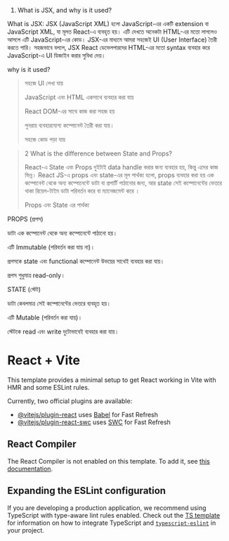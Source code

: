 1. What is JSX, and why is it used?

What is JSX:
JSX (JavaScript XML) হলো JavaScript-এর একটি extension বা JavaScript XML, যা মূলত React-এ ব্যবহৃত হয়। এটি দেখতে অনেকটা HTML-এর মতো লাগলেও আসলে এটি JavaScript-এর কোড। JSX-এর মাধ্যমে আমরা সহজেই UI (User Interface) তৈরী করতে পারি। সহজভাবে বললে, JSX React ডেভেলপারদের HTML-এর মতো syntax ব্যবহার করে JavaScript-এ UI ডিজাইন করার সুবিধা দেয়।

 why is it used?
> সহজে UI লেখা যায়
> 
> JavaScript এবং HTML একসাথে ব্যবহার করা যায়
> 
> React DOM-এর সাথে কাজ করা সহজ হয়
> 
> পুনরায় ব্যবহারযোগ্য কম্পোনেন্ট তৈরী করা যায়।
> 
> সহজে কোড পড়া যায়

>>>

>
>
>2 What is the difference between State and Props?
>
>React-এ State এবং Props দুইটাই data handle করার জন্য ব্যবহার হয়, কিন্তু এদের কাজ ভিন্ন।
React JS-এ props এবং state-এর মূল পার্থক্য হলো, props ব্যবহার করা হয় এক কম্পোনেন্ট থেকে অন্য কম্পোনেন্টে ডাটা বা প্রপার্টি পাঠানোর জন্য, আর state সেই কম্পোনেন্টের ভেতরে থাকা রিয়েল-টাইম ডাটা পরিবর্তন করে বা ম্যানেজমেন্ট করে ।
>
>
> 
>Props এবং State এর পার্থক্য

PROPS (প্রপস)

ডাটা এক কম্পোনেন্ট থেকে অন্য কম্পোনেন্টে পাঠানো হয়।

এটি Immutable (পরিবর্তন করা যায় না)।

প্রপসকে state এবং functional কম্পোনেন্ট উভয়ের সাথেই ব্যবহার করা যায়।

প্রপস শুধুমাত্র read-only।
>
>

STATE (স্টেট)

ডাটা কেবলমাত্র সেই কম্পোনেন্টের ভেতরে ব্যবহৃত হয়।

এটি Mutable (পরিবর্তন করা যায়)।


স্টেটকে read এবং write দুটোভাবেই ব্যবহার করা যায়।
































































































# React + Vite

This template provides a minimal setup to get React working in Vite with HMR and some ESLint rules.

Currently, two official plugins are available:

- [@vitejs/plugin-react](https://github.com/vitejs/vite-plugin-react/blob/main/packages/plugin-react) uses [Babel](https://babeljs.io/) for Fast Refresh
- [@vitejs/plugin-react-swc](https://github.com/vitejs/vite-plugin-react/blob/main/packages/plugin-react-swc) uses [SWC](https://swc.rs/) for Fast Refresh

## React Compiler

The React Compiler is not enabled on this template. To add it, see [this documentation](https://react.dev/learn/react-compiler/installation).

## Expanding the ESLint configuration

If you are developing a production application, we recommend using TypeScript with type-aware lint rules enabled. Check out the [TS template](https://github.com/vitejs/vite/tree/main/packages/create-vite/template-react-ts) for information on how to integrate TypeScript and [`typescript-eslint`](https://typescript-eslint.io) in your project.
